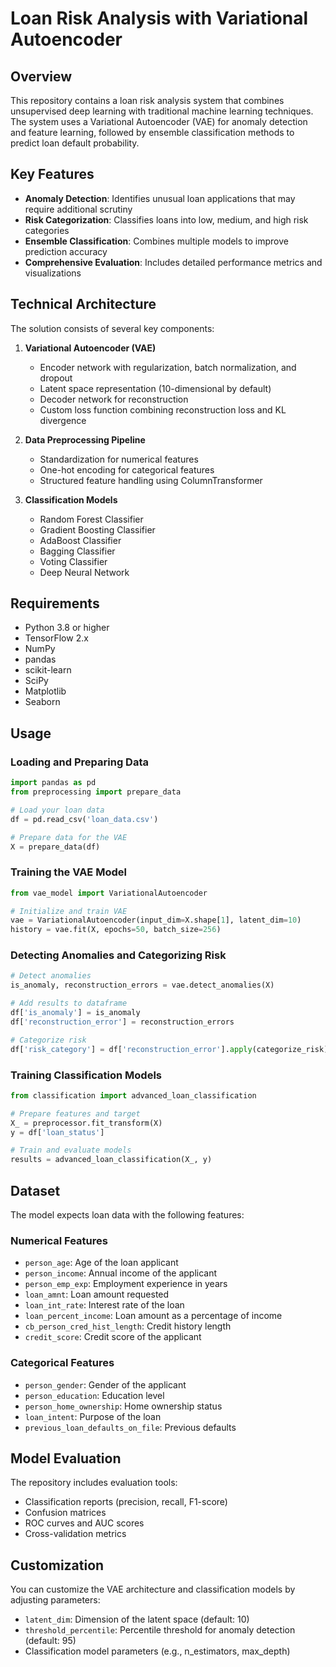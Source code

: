 # Loan Risk Analysis with Variational Autoencoder

## Overview

This repository contains a loan risk analysis system that combines unsupervised deep learning with traditional machine learning techniques. The system uses a Variational Autoencoder (VAE) for anomaly detection and feature learning, followed by ensemble classification methods to predict loan default probability.

## Key Features

- **Anomaly Detection**: Identifies unusual loan applications that may require additional scrutiny
- **Risk Categorization**: Classifies loans into low, medium, and high risk categories
- **Ensemble Classification**: Combines multiple models to improve prediction accuracy
- **Comprehensive Evaluation**: Includes detailed performance metrics and visualizations

## Technical Architecture

The solution consists of several key components:

1. **Variational Autoencoder (VAE)**
   - Encoder network with regularization, batch normalization, and dropout
   - Latent space representation (10-dimensional by default)
   - Decoder network for reconstruction
   - Custom loss function combining reconstruction loss and KL divergence

2. **Data Preprocessing Pipeline**
   - Standardization for numerical features
   - One-hot encoding for categorical features
   - Structured feature handling using ColumnTransformer

3. **Classification Models**
   - Random Forest Classifier
   - Gradient Boosting Classifier
   - AdaBoost Classifier
   - Bagging Classifier
   - Voting Classifier
   - Deep Neural Network

## Requirements

- Python 3.8 or higher
- TensorFlow 2.x
- NumPy
- pandas
- scikit-learn
- SciPy
- Matplotlib
- Seaborn

## Usage

### Loading and Preparing Data

```python
import pandas as pd
from preprocessing import prepare_data

# Load your loan data
df = pd.read_csv('loan_data.csv')

# Prepare data for the VAE
X = prepare_data(df)
```

### Training the VAE Model

```python
from vae_model import VariationalAutoencoder

# Initialize and train VAE
vae = VariationalAutoencoder(input_dim=X.shape[1], latent_dim=10)
history = vae.fit(X, epochs=50, batch_size=256)
```

### Detecting Anomalies and Categorizing Risk

```python
# Detect anomalies
is_anomaly, reconstruction_errors = vae.detect_anomalies(X)

# Add results to dataframe
df['is_anomaly'] = is_anomaly
df['reconstruction_error'] = reconstruction_errors

# Categorize risk
df['risk_category'] = df['reconstruction_error'].apply(categorize_risk)
```

### Training Classification Models

```python
from classification import advanced_loan_classification

# Prepare features and target
X_ = preprocessor.fit_transform(X)
y = df['loan_status']

# Train and evaluate models
results = advanced_loan_classification(X_, y)
```

## Dataset

The model expects loan data with the following features:

### Numerical Features
- `person_age`: Age of the loan applicant
- `person_income`: Annual income of the applicant
- `person_emp_exp`: Employment experience in years
- `loan_amnt`: Loan amount requested
- `loan_int_rate`: Interest rate of the loan
- `loan_percent_income`: Loan amount as a percentage of income
- `cb_person_cred_hist_length`: Credit history length
- `credit_score`: Credit score of the applicant

### Categorical Features
- `person_gender`: Gender of the applicant
- `person_education`: Education level
- `person_home_ownership`: Home ownership status
- `loan_intent`: Purpose of the loan
- `previous_loan_defaults_on_file`: Previous defaults

## Model Evaluation

The repository includes evaluation tools:

- Classification reports (precision, recall, F1-score)
- Confusion matrices
- ROC curves and AUC scores
- Cross-validation metrics

## Customization

You can customize the VAE architecture and classification models by adjusting parameters:

- `latent_dim`: Dimension of the latent space (default: 10)
- `threshold_percentile`: Percentile threshold for anomaly detection (default: 95)
- Classification model parameters (e.g., n_estimators, max_depth)
